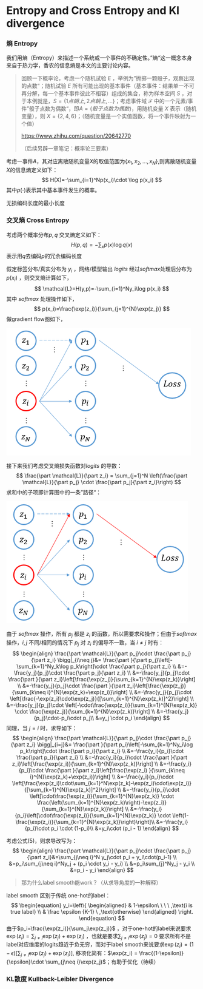 # Entropy and Cross Entropy and Kl divergence

### 熵 Entropy

我们用熵（Entropy）来描述一个系统或一个事件的不确定性。”熵“这一概念本身来自于热力学，香农的信息熵是本文的主要讨论内容。

> 回顾一下概率论，考虑一个随机试验 $E$ ，举例为”抛掷一颗骰子，观察出现的点数“；随机试验 $E$ 所有可能出现的基本事件（基本事件：结果单一不可再分解，每一个基本事件彼此不相容）组成的集合，称为样本空间 $S$ ，对于本例就是，$S=\{1点朝上,2点朝上,...\}$；考虑事件域 $\mathscr{F}$  中的一个元素/事件”骰子点数为偶数“，即$A=\{骰子点数为偶数\}$，用随机变量 $X$ 表示（随机变量），则 $X=\{2, 4, 6\}$；（随机变量是一个实值函数，将一个事件映射为一个值）
>
> https://www.zhihu.com/question/20642770
>
> （后续另辟一章笔记：概率论三要素）

考虑一事件$A$，其对应离散随机变量$X$的取值范围为$\{x_1,x_2,...,x_N\}$,则离散随机变量$X$的信息熵定义如下：
$$
H(X)=-\sum_{i=1}^Np(x_i)\cdot \log p(x_i)
$$
其中$p(\cdot)$表示其中基本事件发生的概率。

无损编码长度的最小长度

### 交叉熵 Cross Entropy 

考虑两个概率分布$p,q$ 交叉熵定义如下：
$$
H(p,q)=-\sum_{x}p(x)\log q(x)
$$
表示用$q$去编码$p$的冗余编码长度

假定标签分布/真实分布为 $y_i$ ，网络/模型输出 $logits$ 经过$softmax$处理后分布为 $p(x_i)$ ，则交叉熵计算如下，
$$
\mathcal{L}=H(y,p)=-\sum_{i=1}^Ny_i\log p(x_i)
$$
其中 $softmax$ 处理操作如下，
$$
p(x_i)=\frac{\exp(z_i)}{\sum_{j=1}^{N}\exp(z_j)}
$$
做gradient flow图如下，

<img src="gradient_flow_CE.png">

接下来我们考虑交叉熵损失函数对$logits$ 的导数：
$$
\frac{\part \mathcal{L}}{\part z_i} = \sum_{j=1}^N \left(\frac{\part \mathcal{L}}{\part p_j} \cdot \frac{\part p_j}{\part z_i}\right)
$$
求和中的子项即计算图中的一条”路径“：

<img src="gradient_flow_CE2.png">

由于 $softmax$ 操作，所有 $p_j$ 都是 $z_i$ 的函数，所以需要求和操作；但由于$softmax$操作，$i,j$ 不同/相同的情况下 $p_j$ 对 $z_i$ 的偏导不一致，当 $i\neq j$ 时有：
$$
\begin{align}
\frac{\part \mathcal{L}}{\part p_j}\cdot \frac{\part p_j}{\part z_i} \bigg|_{i\neq j}&= \frac{\part }{\part p_j}\left[-\sum_{k=1}^Ny_k\log p_k\right]\cdot \frac{\part p_j}{\part z_i} \\
&=-\frac{y_j}{p_j}\cdot \frac{\part p_j}{\part z_i} \\
&=-\frac{y_j}{p_j}\cdot \frac{\part }{\part z_i}\left[\frac{\exp(z_j)}{\sum_{k=1}^{N}\exp(z_k)}\right] \\
&=-\frac{y_j}{p_j}\cdot \frac{\part }{\part z_i}\left[\frac{\exp(z_j)}{\sum_{k\neq i}^{N}\exp(z_k)+\exp(z_i)}\right] \\
&=-\frac{y_j}{p_j}\cdot \left[\frac{-\exp(z_i)\cdot\exp(z_j)}{[\sum_{k=1}^{N}\exp(z_k)]^2}\right] \\
&=-\frac{y_j}{p_j}\cdot \left[-\cdot\frac{\exp(z_i)}{\sum_{k=1}^{N}\exp(z_k)} \cdot \frac{\exp(z_j)}{\sum_{k=1}^{N}\exp(z_k)}\right] \\
&=-\frac{y_j}{p_j}\cdot-p_i\cdot p_j\\
&=y_j \cdot p_i
\end{align}
$$
同理，当 $j=i$ 时，求导如下：
$$
\begin{align}
\frac{\part \mathcal{L}}{\part p_j}\cdot \frac{\part p_j}{\part z_i} \bigg|_{i=j}&= \frac{\part }{\part p_i}\left[-\sum_{k=1}^Ny_i\log p_k\right]\cdot \frac{\part p_i}{\part z_i} \\
&=-\frac{y_i}{p_i}\cdot \frac{\part p_i}{\part z_i} \\
&=-\frac{y_i}{p_i}\cdot \frac{\part }{\part z_i}\left[\frac{\exp(z_i)}{\sum_{k=1}^{N}\exp(z_k)}\right] \\
&=-\frac{y_i}{p_i}\cdot \frac{\part }{\part z_i}\left[\frac{\exp(z_i) }{\sum_{k\neq i}^{N}\exp(z_k)+\exp(z_i)}\right] \\
&=-\frac{y_i}{p_i}\cdot \left[\frac{\exp(z_i)\cdot\sum_{k=1}^N\exp(z_k)-\exp(z_i)\cdot\exp(z_i)}{[\sum_{k=1}^{N}\exp(z_k)]^2}\right] \\
&=-\frac{y_i}{p_i}\cdot \left[\cdot\frac{\exp(z_i)}{\sum_{k=1}^{N}\exp(z_k)} \cdot \frac{\left(\sum_{k=1}^{N}\exp(z_k)\right)-\exp(z_i)}{\sum_{k=1}^{N}\exp(z_k)}\right] \\
&=-\frac{y_i}{p_i}\left[\cdot\frac{\exp(z_i)}{\sum_{k=1}^{N}\exp(z_k)} \cdot \left(1-\frac{\exp(z_i)}{\sum_{k=1}^{N}\exp(z_k)}\right)\right]\\
&=-\frac{y_i}{p_i}\cdot p_i \cdot (1-p_i)\\
&=y_i\cdot (p_i - 1)
\end{align}
$$

考虑公式(5)，则求导改写为：
$$
\begin{align}
\frac{\part \mathcal{L}}{\part p_j}\cdot \frac{\part p_j}{\part z_i}&=\sum_{j\neq i}^N y_j\cdot p_i + y_i\cdot(p_i-1) \\
&=p_i\sum_{j\neq i}^Ny_j + (p_i \cdot y_i - y_i) \\
&=p_i\sum_{j}^Ny_j - y_i \\
&=p_i - y_i
\end{align}
$$

> 那为什么label smooth能work？（从求导角度的一种解释）

label smooth 区别于传统 one-hot的label：
$$
\begin{equation}
y_i=\left\{
\begin{aligned}
& 1-\epsilon\ \ \ \ ,\text{i is true label} \\
& \frac \epsilon {K-1} \ ,\text{otherwise}
\end{aligned}
\right.
\end{equation}
$$
由于$p_i=\frac{\exp(z_i)}{\sum_j\exp(z_j)}$ ，对于one-hot的label来说要求$\exp(z_i)=\sum_{j\neq i} \exp(z_j) + \exp(z_i)$ ，也就是要求$\sum_{j\neq i}\exp(z_j) = 0$ 要求所有不是label对应维度的logits趋近于负无穷，而对于label smooth来说要求$\exp(z_i)=(1-\epsilon)\left[\sum_{j\neq i} \exp(z_j) + \exp(z_i)\right]$, 移项化简有：$\exp(z_i) = \frac{(1-\epsilon)}{\epsilon}\cdot \sum_{j\neq i}\exp(z_j)$；有助于优化（待续）

### KL散度 Kullback-Leibler Divergence

